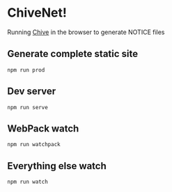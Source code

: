 # ChiveNet!

Running [Chive](https://github.com/amzn/tiny-attribution-generator) in the browser to generate NOTICE files

## Generate complete static site

```
npm run prod
```

## Dev server

```
npm run serve
```

## WebPack watch

```
npm run watchpack
```

## Everything else watch

```
npm run watch
```
